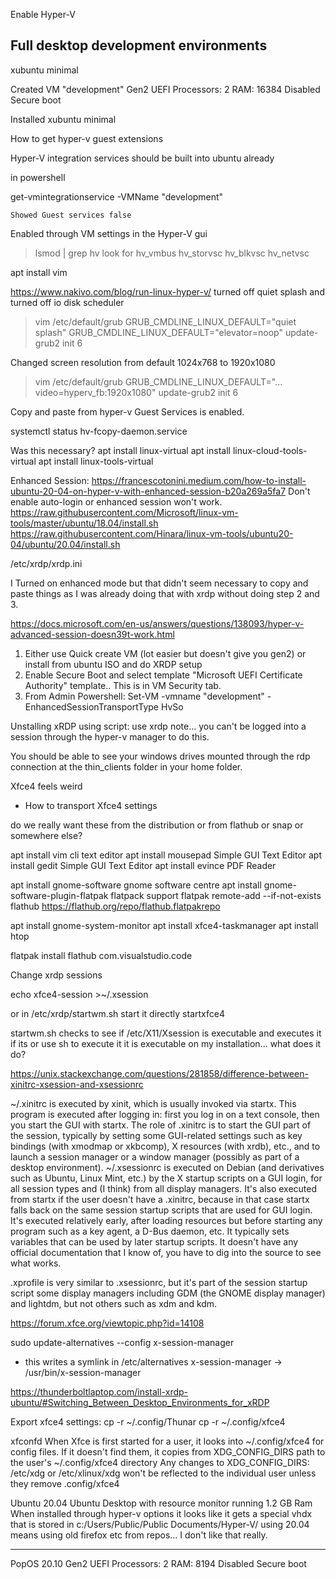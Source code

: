 Enable Hyper-V

Full desktop development environments
---------------------------------------------------------------------------------------
xubuntu minimal

Created VM "development"
	Gen2 UEFI 
	Processors:	2
	RAM:		16384
	Disabled Secure boot
	


Installed xubuntu minimal

How to get hyper-v guest extensions

Hyper-V integration services should be built into ubuntu already

in powershell

get-vmintegrationservice -VMName "development"

	Showed Guest services false

Enabled through VM settings in the Hyper-V gui

> lsmod | grep hv look for 
	hv_vmbus
	hv_storvsc
	hv_blkvsc
	hv_netvsc


apt install vim 

https://www.nakivo.com/blog/run-linux-hyper-v/
turned off quiet splash and turned off io disk scheduler 

> vim /etc/default/grub
GRUB_CMDLINE_LINUX_DEFAULT="quiet splash"
GRUB_CMDLINE_LINUX_DEFAULT="elevator=noop"
> update-grub2
> init 6

Changed screen resolution from default 1024x768 to 1920x1080
> vim /etc/default/grub
GRUB_CMDLINE_LINUX_DEFAULT="... video=hyperv_fb:1920x1080"
> update-grub2
> init 6


Copy and paste from hyper-v
Guest Services is enabled.

systemctl status hv-fcopy-daemon.service

Was this necessary?
apt install linux-virtual 
apt install linux-cloud-tools-virtual 
apt install linux-tools-virtual


Enhanced Session:
https://francescotonini.medium.com/how-to-install-ubuntu-20-04-on-hyper-v-with-enhanced-session-b20a269a5fa7
Don't enable auto-login or enhanced session won't work.
https://raw.githubusercontent.com/Microsoft/linux-vm-tools/master/ubuntu/18.04/install.sh
https://raw.githubusercontent.com/Hinara/linux-vm-tools/ubuntu20-04/ubuntu/20.04/install.sh 

/etc/xrdp/xrdp.ini



I Turned on enhanced mode but that didn't seem necessary to copy and paste things as I was already doing that with xrdp without doing step 2 and 3.

https://docs.microsoft.com/en-us/answers/questions/138093/hyper-v-advanced-session-doesn39t-work.html
1.	Either use Quick create VM (lot easier but doesn't give you gen2) or install from ubuntu ISO and do XRDP setup
2.	Enable Secure Boot and select template "Microsoft UEFI Certificate Authority" template.. This is in VM Security tab.
3.	From Admin Powershell: Set-VM -vmname "development" -EnhancedSessionTransportType HvSo


Unstalling xRDP using script:  use xrdp
note... you can't be logged into a session through the hyper-v manager to do this.

You should be able to see your windows drives mounted through the rdp connection at the thin_clients folder in your home folder.

Xfce4 feels weird
- How to transport Xfce4 settings

do we really want these from the distribution or from flathub or snap or somewhere else?

apt install vim					cli text editor
apt install mousepad				Simple GUI Text Editor
apt install gedit				Simple GUI Text Editor
apt install evince				PDF Reader

apt install gnome-software			gnome software centre
apt install gnome-software-plugin-flatpak	flatpack support
flatpak remote-add --if-not-exists flathub https://flathub.org/repo/flathub.flatpakrepo

apt install gnome-system-monitor
apt install xfce4-taskmanager
apt install htop

flatpak install flathub com.visualstudio.code


Change xrdp sessions

echo xfce4-session >~/.xsession

or in /etc/xrdp/startwm.sh start it directly
startxfce4 

startwm.sh checks to see if /etc/X11/Xsession is executable and executes it if its or use sh to execute it
it is executable on my installation... what does it do?


https://unix.stackexchange.com/questions/281858/difference-between-xinitrc-xsession-and-xsessionrc

~/.xinitrc is executed by xinit, which is usually invoked via startx. This program is executed after logging in: first you log in on a text console, then you start the GUI with startx. The role of .xinitrc is to start the GUI part of the session, typically by setting some GUI-related settings such as key bindings (with xmodmap or xkbcomp), X resources (with xrdb), etc., and to launch a session manager or a window manager (possibly as part of a desktop environment).
~/.xsessionrc is executed on Debian (and derivatives such as Ubuntu, Linux Mint, etc.) by the X startup scripts on a GUI login, for all session types and (I think) from all display managers. It's also executed from startx if the user doesn't have a .xinitrc, because in that case startx falls back on the same session startup scripts that are used for GUI login. It's executed relatively early, after loading resources but before starting any program such as a key agent, a D-Bus daemon, etc. It typically sets variables that can be used by later startup scripts. It doesn't have any official documentation that I know of, you have to dig into the source to see what works.

.xprofile is very similar to .xsessionrc, but it's part of the session startup script some display managers including GDM (the GNOME display manager) and lightdm, but not others such as xdm and kdm.

https://forum.xfce.org/viewtopic.php?id=14108

sudo update-alternatives --config x-session-manager

* this writes a symlink in /etc/alternatives x-session-manager -> /usr/bin/x-session-manager

https://thunderboltlaptop.com/install-xrdp-ubuntu/#Switching_Between_Desktop_Environments_for_xRDP


Export xfce4 settings:
cp -r ~/.config/Thunar 
cp -r ~/.config/xfce4

xfconfd
When Xfce is first started for a user, it looks into ~/.config/xfce4 for config files. If it doesn't find them, it copies from XDG_CONFIG_DIRS path to the user's ~/.config/xfce4 directory
Any changes to XDG_CONFIG_DIRS: /etc/xdg or /etc/xlinux/xdg won't be reflected to the individual user unless they remove .config/xfce4


Ubuntu 20.04 Ubuntu Desktop with resource monitor running 1.2 GB Ram
When installed through hyper-v options it looks like it gets a special vhdx that is stored in c:/Users/Public/Public Documents/Hyper-V/
using 20.04 means using old firefox etc from repos... I don't like that really.

---------------------------------------------------------------------------------------
PopOS 20.10
Gen2 UEFI 
Processors:	2
RAM:		8194
Disabled Secure boot



	

